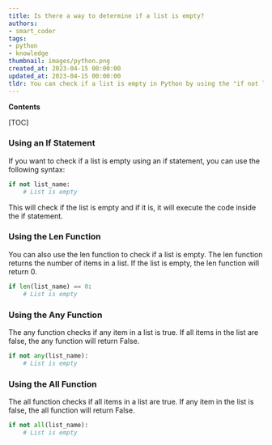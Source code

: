 ```yaml
---
title: Is there a way to determine if a list is empty?
authors:
- smart_coder
tags:
- python
- knowledge
thumbnail: images/python.png
created_at: 2023-04-15 00:00:00
updated_at: 2023-04-15 00:00:00
tldr: You can check if a list is empty in Python by using the "if not list" expression.
---
```


**Contents**

[TOC]

### Using an If Statement

If you want to check if a list is empty using an if statement, you can use the following syntax:

```python
if not list_name:
    # List is empty
```

This will check if the list is empty and if it is, it will execute the code inside the if statement.

### Using the Len Function

You can also use the len function to check if a list is empty. The len function returns the number of items in a list. If the list is empty, the len function will return 0.

```python
if len(list_name) == 0:
    # List is empty
```

### Using the Any Function

The any function checks if any item in a list is true. If all items in the list are false, the any function will return False.

```python
if not any(list_name):
    # List is empty
```

### Using the All Function

The all function checks if all items in a list are true. If any item in the list is false, the all function will return False.

```python
if not all(list_name):
    # List is empty
```
